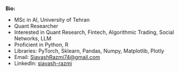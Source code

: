 **Bio:**
- MSc in AI, University of Tehran
- Quant Researcher
- Interested in Quant Research, Fintech, Algorithmic Trading, Social Networks, LLM  
- Proficient in Python, R  
- Libraries: PyTorch, Sklearn, Pandas, Numpy, Matplotlib, Plotly  
- Email: SiavashRazmi74@gmail.com
- LinkedIn: <a href="https://www.linkedin.com/in/siavash-razmi/">siavash-razmi</a> 
